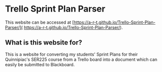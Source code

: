 # Trello Sprint Plan Parser

This website can be accessed at [https://a-r-t.github.io/Trello-Sprint-Plan-Parser/]( https://a-r-t.github.io/Trello-Sprint-Plan-Parser/).

## What is this website for?

This is a website for converting my students' Sprint Plans for their Quinnipiac's SER225 course from a Trello board into a document which can easily be submitted to Blackboard.